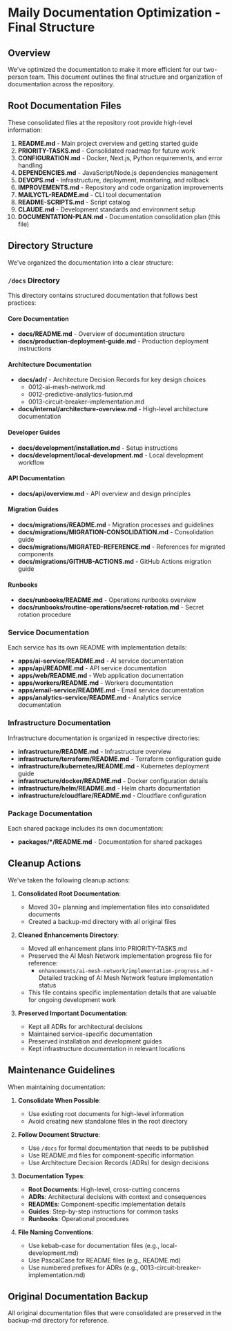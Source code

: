 # Maily Documentation Optimization - Final Structure

## Overview

We've optimized the documentation to make it more efficient for our two-person team. This document outlines the final structure and organization of documentation across the repository.

## Root Documentation Files

These consolidated files at the repository root provide high-level information:

1. **README.md** - Main project overview and getting started guide
2. **PRIORITY-TASKS.md** - Consolidated roadmap for future work
3. **CONFIGURATION.md** - Docker, Next.js, Python requirements, and error handling
4. **DEPENDENCIES.md** - JavaScript/Node.js dependencies management
5. **DEVOPS.md** - Infrastructure, deployment, monitoring, and rollback
6. **IMPROVEMENTS.md** - Repository and code organization improvements
7. **MAILYCTL-README.md** - CLI tool documentation
8. **README-SCRIPTS.md** - Script catalog
9. **CLAUDE.md** - Development standards and environment setup
10. **DOCUMENTATION-PLAN.md** - Documentation consolidation plan (this file)

## Directory Structure

We've organized the documentation into a clear structure:

### `/docs` Directory

This directory contains structured documentation that follows best practices:

#### Core Documentation
- **docs/README.md** - Overview of documentation structure
- **docs/production-deployment-guide.md** - Production deployment instructions

#### Architecture Documentation
- **docs/adr/** - Architecture Decision Records for key design choices
  - 0012-ai-mesh-network.md
  - 0012-predictive-analytics-fusion.md
  - 0013-circuit-breaker-implementation.md
- **docs/internal/architecture-overview.md** - High-level architecture documentation

#### Developer Guides
- **docs/development/installation.md** - Setup instructions
- **docs/development/local-development.md** - Local development workflow

#### API Documentation
- **docs/api/overview.md** - API overview and design principles

#### Migration Guides
- **docs/migrations/README.md** - Migration processes and guidelines
- **docs/migrations/MIGRATION-CONSOLIDATION.md** - Consolidation guide
- **docs/migrations/MIGRATED-REFERENCE.md** - References for migrated components
- **docs/migrations/GITHUB-ACTIONS.md** - GitHub Actions migration guide

#### Runbooks
- **docs/runbooks/README.md** - Operations runbooks overview
- **docs/runbooks/routine-operations/secret-rotation.md** - Secret rotation procedure

### Service Documentation

Each service has its own README with implementation details:

- **apps/ai-service/README.md** - AI service documentation
- **apps/api/README.md** - API service documentation
- **apps/web/README.md** - Web application documentation
- **apps/workers/README.md** - Workers documentation
- **apps/email-service/README.md** - Email service documentation
- **apps/analytics-service/README.md** - Analytics service documentation

### Infrastructure Documentation

Infrastructure documentation is organized in respective directories:

- **infrastructure/README.md** - Infrastructure overview
- **infrastructure/terraform/README.md** - Terraform configuration guide
- **infrastructure/kubernetes/README.md** - Kubernetes deployment guide
- **infrastructure/docker/README.md** - Docker configuration details
- **infrastructure/helm/README.md** - Helm charts documentation
- **infrastructure/cloudflare/README.md** - Cloudflare configuration

### Package Documentation

Each shared package includes its own documentation:

- **packages/*/README.md** - Documentation for shared packages

## Cleanup Actions

We've taken the following cleanup actions:

1. **Consolidated Root Documentation**:
   - Moved 30+ planning and implementation files into consolidated documents
   - Created a backup-md directory with all original files

2. **Cleaned Enhancements Directory**:
   - Moved all enhancement plans into PRIORITY-TASKS.md
   - Preserved the AI Mesh Network implementation progress file for reference:
     - `enhancements/ai-mesh-network/implementation-progress.md` - Detailed tracking of AI Mesh Network feature implementation status
   - This file contains specific implementation details that are valuable for ongoing development work

3. **Preserved Important Documentation**:
   - Kept all ADRs for architectural decisions
   - Maintained service-specific documentation
   - Preserved installation and development guides
   - Kept infrastructure documentation in relevant locations

## Maintenance Guidelines

When maintaining documentation:

1. **Consolidate When Possible**:
   - Use existing root documents for high-level information
   - Avoid creating new standalone files in the root directory

2. **Follow Document Structure**:
   - Use `/docs` for formal documentation that needs to be published
   - Use README.md files for component-specific information
   - Use Architecture Decision Records (ADRs) for design decisions

3. **Documentation Types**:
   - **Root Documents**: High-level, cross-cutting concerns
   - **ADRs**: Architectural decisions with context and consequences
   - **READMEs**: Component-specific implementation details
   - **Guides**: Step-by-step instructions for common tasks
   - **Runbooks**: Operational procedures

4. **File Naming Conventions**:
   - Use kebab-case for documentation files (e.g., local-development.md)
   - Use PascalCase for README files (e.g., README.md)
   - Use numbered prefixes for ADRs (e.g., 0013-circuit-breaker-implementation.md)

## Original Documentation Backup

All original documentation files that were consolidated are preserved in the backup-md directory for reference.